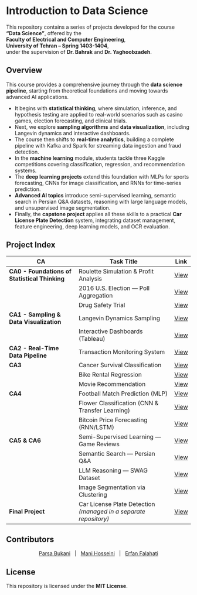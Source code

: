 ﻿
# Introduction to Data Science

This repository contains a series of projects developed for the course  
**“Data Science”**, offered by the  
**Faculty of Electrical and Computer Engineering**,  
**University of Tehran – Spring 1403-1404**,  
under the supervision of **Dr. Bahrak** and **Dr. Yaghoobzadeh**.

## Overview

This course provides a comprehensive journey through the **data science pipeline**, starting from theoretical foundations and moving towards advanced AI applications.  

- It begins with **statistical thinking**, where simulation, inference, and hypothesis testing are applied to real-world scenarios such as casino games, election forecasting, and clinical trials.  
- Next, we explore **sampling algorithms** and **data visualization**, including Langevin dynamics and interactive dashboards.  
- The course then shifts to **real-time analytics**, building a complete pipeline with Kafka and Spark for streaming data ingestion and fraud detection.  
- In the **machine learning** module, students tackle three Kaggle competitions covering classification, regression, and recommendation systems.  
- The **deep learning projects** extend this foundation with MLPs for sports forecasting, CNNs for image classification, and RNNs for time-series prediction.  
- **Advanced AI topics** introduce semi-supervised learning, semantic search in Persian Q&A datasets, reasoning with large language models, and unsupervised image segmentation.  
- Finally, the **capstone project** applies all these skills to a practical **Car License Plate Detection** system, integrating dataset management, feature engineering, deep learning models, and OCR evaluation.  


## Project Index

| CA | Task Title | Link |
|----|---------------|------|
| **CA0 - Foundations of Statistical Thinking** | Roulette Simulation & Profit Analysis | [View](https://github.com/erfan-f/DataScience-Course/tree/main/Foundations%20of%20Statistical%20Thinking/Roulette%20Simulation%20%26%20Profit%20Analysis) |
|       | 2016 U.S. Election — Poll Aggregation | [View](https://github.com/erfan-f/DataScience-Course/tree/main/Foundations%20of%20Statistical%20Thinking/2016%20US%20Election%20Prediction) |
|       | Drug Safety Trial  | [View](https://github.com/erfan-f/DataScience-Course/tree/main/Foundations%20of%20Statistical%20Thinking/Drug%20Safety%20Trial) |
| **CA1 - Sampling & Data Visualization** | Langevin Dynamics Sampling | [View](https://github.com/erfan-f/DataScience-Course/tree/main/Sampling%20%26%20Data%20Visualization/Langevin%20Dynamics%20Sampling) |
|       | Interactive Dashboards (Tableau) | [View](https://github.com/erfan-f/DataScience-Course/tree/main/Sampling%20%26%20Data%20Visualization/Airbnb%20Data%20Storytelling%20with%20Tableau) |
| **CA2 - Real-Time Data Pipeline** | Transaction Monitoring System | [View](https://github.com/erfan-f/DataScience-Course/tree/main/Real-Time%20Data%20Pipeline) |
| **CA3** | Cancer Survival Classification | [View](https://github.com/erfan-f/DataScience-Course/tree/main/Real-Time%20Data%20Pipeline) |
|       | Bike Rental Regression | [View](./CA3/Bike%20Rental%20Regression) |
|       | Movie Recommendation | [View](./CA3/Movie%20Recommendation) |
| **CA4** | Football Match Prediction (MLP) | [View](./CA4/Football%20Match%20Prediction) |
|       | Flower Classification (CNN & Transfer Learning) | [View](./CA4/Flower%20Classification) |
|       | Bitcoin Price Forecasting (RNN/LSTM) | [View](./CA4/Bitcoin%20Price%20Prediction) |
| **CA5 & CA6** | Semi-Supervised Learning — Game Reviews | [View](./CA5-6/Game%20Review%20Prediction) |
|       | Semantic Search — Persian Q&A | [View](./CA5-6/Semantic%20Search) |
|       | LLM Reasoning — SWAG Dataset | [View](./CA5-6/LLM%20Reasoning) |
|       | Image Segmentation via Clustering | [View](./CA5-6/Image%20Segmentation) |
| **Final Project** | Car License Plate Detection *(managed in a separate repository)* | [View](./Car%20License%20Plate%20Detection) |



## Contributors

<div align="center">
<a href="https://github.com/ParsaBukani">Parsa Bukani</a> &nbsp;&nbsp;|&nbsp;&nbsp;
<a href="https://github.com/manih1384">Mani Hosseini</a> &nbsp;&nbsp;|&nbsp;&nbsp;
<a href="https://github.com/erfan-f">Erfan Falahati</a>
</div>

## License

This repository is licensed under the **MIT License**.

